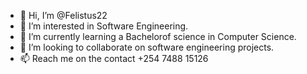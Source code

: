 - 👋 Hi, I’m @Felistus22
- 👀 I’m interested in Software Engineering.
- 🌱 I’m currently learning a Bachelorof science in Computer Science.
- 💞️ I’m looking to collaborate on software engineering projects.
- 📫 Reach me on the contact +254 7488 15126

